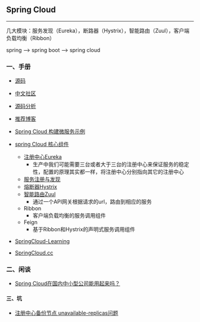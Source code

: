 ## Spring Cloud

---

几大模块：服务发现（Eureka），断路器（Hystrix），智能路由（Zuul），客户端负载均衡（Ribbon）

spring --> spring boot --> spring cloud

### 一、手册

* [源码](https://github.com/spring-cloud/spring-cloud-netflix)
* [中文社区](http://bbs.springcloud.com.cn/)
* [源码分析](http://www.jianshu.com/u/6a622d516e32)
* [推荐博客](http://www.ityouknow.com/springcloud/2016/12/30/springcloud-collect.html)
* [Spring Cloud 构建微服务示例](https://github.com/aalansehaiyang/spring-cloud-example)
* [spring Cloud 核心组件](https://github.com/ityouknow/spring-cloud-examples)

	* [注册中心Eureka](http://www.ityouknow.com/springcloud/2017/05/10/springcloud-eureka.html)
		* 生产中我们可能需要三台或者大于三台的注册中心来保证服务的稳定性，配置的原理其实都一样，将注册中心分别指向其它的注册中心
	* [服务注册与发现](http://blog.didispace.com/springcloud6/)
	* [熔断器Hystrix](http://www.ityouknow.com/springcloud/2017/05/16/springcloud-hystrix.html)
	* [智能路由Zuul](https://mp.weixin.qq.com/s/5PQ9iyPfYCEcJ5W7q0T2oQ)
		* 通过一个API网关根据请求的url，路由到相应的服务
	* Ribbon
		* 客户端负载均衡的服务调用组件
	* Feign
		* 基于Ribbon和Hystrix的声明式服务调用组件 
* [SpringCloud-Learning](https://github.com/dyc87112/SpringCloud-Learning)
* [SpringCloud.cc](https://springcloud.cc/spring-cloud-dalston.html)	

### 二、闲谈

* [Spring Cloud在国内中小型公司能用起来吗？](https://mp.weixin.qq.com/s/vnWXpH5pv-FAzLZfbgTGvg)

#### 三、坑

* [注册中心备份节点 unavailable-replicas问题](http://www.ccblog.cn/95.htm)